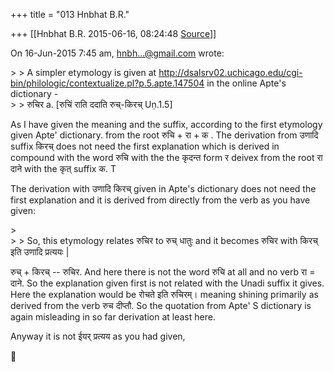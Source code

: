 +++
title = "013 Hnbhat B.R."

+++
[[Hnbhat B.R.	2015-06-16, 08:24:48 [Source](https://groups.google.com/g/samskrita/c/qpaWv_e0FIM)]]



  
On 16-Jun-2015 7:45 am, [hnbh...@gmail.com]() wrote:

\> \> A simpler etymology is given at <http://dsalsrv02.uchicago.edu/cgi-bin/philologic/contextualize.pl?p.5.apte.147504> in the online Apte's dictionary -  
\> \> रुचिर a. \[रुचिं राति ददाति रुच्-किरच् Uṇ.1.5\]

As I have given the meaning and the suffix, according to the first etymology given Apte' dictionary. from the root रुचि + रा + क . The derivation from उणादि suffix किरच् does not need the first explanation which is derived in compound with the word रुचि with the the कृदन्त form र deivex from the root रा दाने with the कृत् suffix क. T

The derivation with उणादि किरच् given in Apte's dictionary does not need the first explanation and it is derived from directly from the verb as you have given:

  
\>  
\> \> So, this etymology relates रुचिर to रुच् धातुः and it becomes रुचिर with किरच् इति उणादि प्रत्ययः \|

रुच् + किरच् -- रुचिर. And here there is not the word रुचि at all and no verb रा = दाने. So the explanation given first is not related with the Unadi suffix it gives. Here the explanation would be रोचते इति रुचिरम्। meaning shining primarily as derived from the verb रुच दीप्तौ. So the quotation from Apte' S dictionary is again misleading in so far derivation at least here.

Anyway it is not ईयर् प्रत्यय as you had given,  
  



